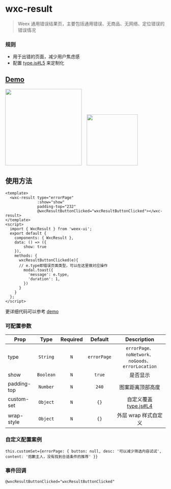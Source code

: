 # wxc-result 
      
> Weex 通用错误结果页，主要包括通用错误、无商品、无网络、定位错误的错误情况

### 规则
  - 用于出错的页面，减少用户焦虑感
  - 配置 [type.js#L5](https://github.com/apache/incubator-weex-ui/blob/master/example/result/type.js#L5) 来定制化


## [Demo](https://h5.m.taobao.com/trip/wx-detection-demo/result/index.html?_wx_tpl=https%3A%2F%2Fh5.m.taobao.com%2Ftrip%2Fwx-detection-demo%2Fresult%2Findex.weex.js)
<img src="https://gw.alicdn.com/tfs/TB1wqdhhdzJ8KJjSspkXXbF7VXa-562-1000.gif" width="240"/>&nbsp;&nbsp;&nbsp;&nbsp;<img src="https://gw.alicdn.com/tfs/TB1lFBlhdfJ8KJjy0FeXXXKEXXa-200-200.png" width="160"/>

## 使用方法

```vue
<template>
  <wxc-result type="errorPage"
              :show="show"
              padding-top="232"
              @wxcResultButtonClicked="wxcResultButtonClicked"></wxc-result>
</template>
<script>
  import { WxcResult } from 'weex-ui';
  export default {
    components: { WxcResult },
    data: () => ({
        show: true
    }),
    methods: {
      wxcResultButtonClicked(e){
      // e.type即错误页面类型，可以在这里做对应操作
        modal.toast({
          'message': e.type,
          'duration': 1,
        })
      }
    }
  };
</script>
```

更详细代码可以参考 [demo](https://github.com/apache/incubator-weex-ui/blob/master/example/result/index.vue)


### 可配置参数

| Prop | Type | Required | Default | Description |
| ---- |:----:|:---:|:-------:| :----------:|
| type | `String` |`N`| `errorPage`|`errorPage、noNetwork、noGoods、errorLocation`|
| show | `Boolean` |`N`| `true` | 是否显示 |
| padding-top | `Number` |`N`| `240` | 图案距离顶部高度 |
| custom-set | `Object` |`N`| `{}` | 自定义覆盖 [type.js#L4](https://github.com/apache/incubator-weex-ui/blob/master/example/result/type.js#L4)|
| wrap-style | `Object` | `N`|`{}` | 外层 wrap 样式自定义 |

### 自定义配置案例

```
this.customSet={errorPage: { button: null, desc: '可以减少筛选内容试试', content: '抱歉主人，没有找到合适条件的推荐' }}
```

### 事件回调

```
@wxcResultButtonClicked="wxcResultButtonClicked"
```
